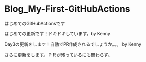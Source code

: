 # Blog_My-First-GitHubActions
はじめてのGitHubActionsです

はじめての更新です！ドキドキしています。by Kenny

Day3の更新をします！自動でPR作成されるでしょうか。。。 by Kenny

さらに更新をします。ＰＲが残っているにも関わらず。
